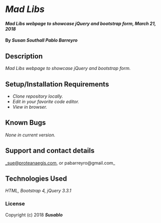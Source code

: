 # _Mad Libs_

#### _Mad Libs webpage to showcase jQuery and bootstrap form, March 21, 2018_

#### By _**Susan Southall Pablo Barreyro**_

## Description

_Mad Libs webpage to showcase jQuery and bootstrap form._

## Setup/Installation Requirements

* _Clone repository locally._
* _Edit in your favorite code editor._
* _View in browser._

## Known Bugs

_None in current version._

## Support and contact details

_sue@proteanaegis.com, or pabarreyro@gmail.com_

## Technologies Used

_HTML, Bootstrap 4, jQuery 3.3.1_

### License

Copyright (c) 2018 **_Susablo_**
